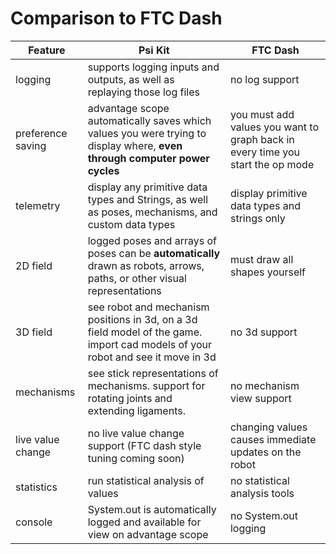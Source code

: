 # Comparison to FTC Dash

| Feature           | Psi Kit                                                                                                                         | FTC Dash                                                                       |
|-------------------|---------------------------------------------------------------------------------------------------------------------------------|--------------------------------------------------------------------------------|
| logging           | supports logging inputs and outputs, as well as replaying those log files                                                       | no log support                                                                 |
| preference saving | advantage scope automatically saves which values you were trying to display where, **even through computer power cycles**       | you must add values you want to graph back in every time you start the op mode |
| telemetry         | display any primitive data types and Strings, as well as poses, mechanisms, and custom data types                               | display primitive data types and strings only                                  |
| 2D field          | logged poses and arrays of poses can be **automatically** drawn as robots, arrows, paths, or other visual representations       | must draw all shapes yourself                                                  |
| 3D field          | see robot and mechanism positions in 3d, on a 3d field model of the game. import cad models of your robot and see it move in 3d | no 3d support                                                                  |
| mechanisms        | see stick representations of mechanisms. support for rotating joints and extending ligaments.                                   | no mechanism view support                                                      |
| live value change | no live value change support (FTC dash style tuning coming soon)                                                                | changing values causes immediate updates on the robot                          |
| statistics        | run statistical analysis of values                                                                                              | no statistical analysis tools                                                  |
| console           | System.out is automatically logged and available for view on advantage scope                                                    | no System.out logging                                                          |